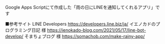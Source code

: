 Google Apps Scriptにて作成した「雨の日にLINEを通知してくれるアプリ」です

■参考サイト
LINE Developers https://developers.line.biz/ja/
イエノカドのプログラミング日記 様 https://ienokado-blog.com/2021/05/17/line-bot-develop/
そまちょブログ 様 https://somachob.com/make-rainy-app/
